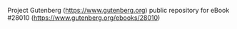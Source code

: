 Project Gutenberg (https://www.gutenberg.org) public repository for eBook #28010 (https://www.gutenberg.org/ebooks/28010)
